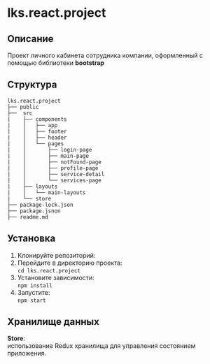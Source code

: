 # lks.react.project
## Описание
Проект личного кабинета сотрудника компании, оформленный с помощью библиотеки **bootstrap**
## Структура
```
lks.react.project
├── public 
├──  src  
|    ├── components  
|    │   ├── app  
|    │   ├── footer  
|    │   ├── header  
|    │   └── pages  
|    │       ├── login-page  
|    │       ├── main-page  
|    │       ├── notFound-page  
|    │       ├── profile-page  
|    │       ├── service-detail  
|    │       └── services-page  
|    ├── layouts  
|    │   └── main-layouts  
|    └── store
├── package-lock.json
├── package.jsnon
├── readme.md
```

## Установка
1. Клонируйте репозиторий:
2. Перейдите в директорию проекта:  
`cd lks.react.project`
3. Установите зависимости:  
`npm install`
4. Запустите:  
`npm start`

## Хранилище данных
**Store**:    
использование Redux хранилища для управления состоянием приложения.
